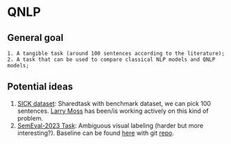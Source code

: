 # QNLP

## General goal
```
1. A tangible task (around 100 sentences according to the literature);
2. A task that can be used to compare classical NLP models and QNLP models;
```
## Potential ideas

1. [SICK dataset](https://huggingface.co/datasets/RobZamp/sick): Sharedtask with benchmark dataset, we can pick 100 sentences. [Larry Moss](https://arxiv.org/pdf/1910.08772) has been/is working actively on this kind of problem. 
2. [SemEval-2023 Task](https://raganato.github.io/vwsd/): Ambiguous visual labeling (harder but more interesting?). Baseline can be found [here](https://aclanthology.org/2023.semeval-1.308.pdf) with git [repo](https://github.com/asahi417/visual-wsd-baseline).

